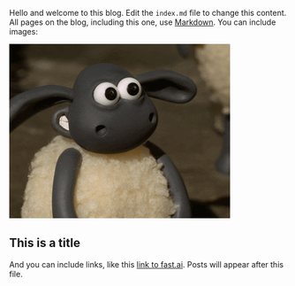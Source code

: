 Hello and welcome to this blog. Edit the `index.md` file to change this content. All pages on the blog, including this one, use [Markdown](https://guides.github.com/features/mastering-markdown/). You can include images:

![Image of fast.ai logo](images/get.gif)

## This is a title

And you can include links, like this [link to fast.ai](https://www.fast.ai). Posts will appear after this file. 
